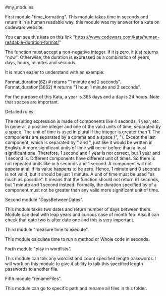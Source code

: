 #my_modules

First module "time_formating".
This module takes time in seconds and return it in a human readable way.
this module was my answer for a kata on codewars website.

You can see this kata on this link "https://www.codewars.com/kata/human-readable-duration-format/"

The function must accept a non-negative integer. 
If it is zero, it just returns "now". 
Otherwise, the duration is expressed as a combination of years, days, hours, minutes and seconds.

It is much easier to understand with an example:

Format_duration(62)    # returns "1 minute and 2 seconds".
Format_duration(3662)  # returns "1 hour, 1 minute and 2 seconds".

For the purpose of this Kata, a year is 365 days and a day is 24 hours.
Note that spaces are important.

Detailed rules:

The resulting expression is made of components like 4 seconds, 1 year, etc. 
In general, a positive integer and one of the valid units of time, separated by a space. 
The unit of time is used in plural if the integer is greater than 1.
The components are separated by a comma and a space (", "). 
Except the last component, which is separated by " and ", just like it would be written in English.
A more significant units of time will occur before than a least significant one. 
Therefore, 1 second and 1 year is not correct, but 1 year and 1 second is.
Different components have different unit of times. 
So there is not repeated units like in 5 seconds and 1 second.
A component will not appear at all if its value happens to be zero. 
Hence, 1 minute and 0 seconds is not valid, but it should be just 1 minute.
A unit of time must be used "as much as possible". 
It means that the function should not return 61 seconds, but 1 minute and 1 second instead. 
Formally, the duration specified by of a component must not be greater than any valid more significant unit of time.

Second module "DaysBetweenDates".

This module takes two dates and return number of days between them.
Module can deal with leap years and curious case of month feb.
Also it can check that date two is after date one and this is very important.

Third module "measure time to execute".

This module calculate time to run a method or Whole code in seconds.

Forth module "play in wordlists".

This module can talk any wordlist and count specified length passwords.
I will work on this module to give it ability to talk this specified length passwords to another file.

Fifth module "renameFiles".

This module can go to specific path and rename all files in this folder.
